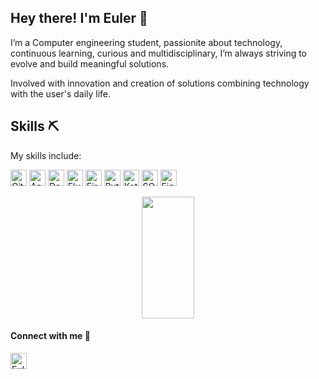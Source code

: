 
## Hey there! I'm Euler 👋
I’m a Computer engineering student, passionite about technology, continuous learning, curious and multidisciplinary, I’m always striving to evolve and build meaningful solutions.

Involved with innovation and creation of solutions combining technology with the user's daily life.

## Skills ⛏
My skills include:
<p>  
  <img alt="Git" src="https://img.shields.io/badge/GIT-E44C30?style=for-the-badge&logo=git&logoColor=white" height="26">
  <img alt="Android" src="https://img.shields.io/badge/Android-3DDC84?style=for-the-badge&logo=android&logoColor=white" height="26">
  <img alt="Dart" src="https://img.shields.io/badge/dart-%230175C2.svg?style=for-the-badge&logo=dart&logoColor=white" height="26" />
  <img alt="Flutter" src="https://img.shields.io/badge/Flutter-%2302569B.svg?style=for-the-badge&logo=Flutter&logoColor=white" height="26" />
  <img alt="Firebase" src="https://img.shields.io/badge/firebase-%23039BE5.svg?style=for-the-badge&logo=firebase&logoColor=ffcd34" height="26">
  <img alt="Python" src="https://img.shields.io/badge/python-3670A0?style=for-the-badge&logo=python&logoColor=ffdd54" height="26" />
  <img alt="Kotlin" src="https://img.shields.io/badge/kotlin-%237F52FF.svg?style=for-the-badge&logo=kotlin&logoColor=white" height="26">
  <img alt="SQLite" src="https://img.shields.io/badge/sqlite-%2307405e.svg?style=for-the-badge&logo=sqlite&logoColor=white" height="26">
  <img alt="Figma" src="https://img.shields.io/badge/figma-%23F24E1E.svg?style=for-the-badge&logo=figma&logoColor=white" height="26">
</p>


<div align="center">  
  <img width="41%" height="195px" src="https://github-readme-stats.vercel.app/api/top-langs/?username=eulergomees&layout=compact&hide_border=true&title_color=7708C4&text_color=00bfbf&bg_color=0d1117" />
</div>

#### Connect with me 🔗

<a href="[https://linkedin.com/in/kellynvd](https://www.linkedin.com/in/euler-gomes-23628b218/)" rel="noopener noreferrer">
  <img src="https://img.shields.io/badge/LinkedIn-blue?style=flat-square&logo=Linkedin&logoColor=white"
    alt="Euler's LinkedIn"
    height="26">
</a>



